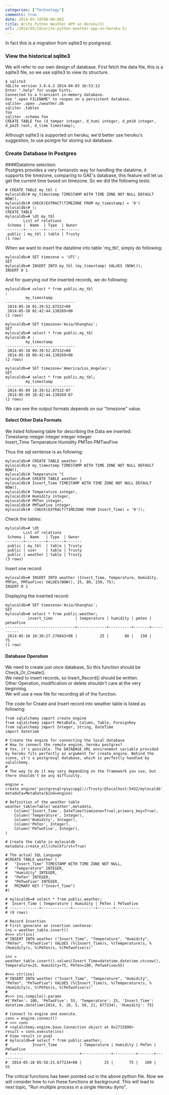 ```yaml
---
categories: ["Technology"]
comments: true
date: 2014-05-10T00:00:00Z
title: Write Python Weather APP on Heroku(5)
url: /2014/05/10/write-python-weather-app-on-heroku-5/
---
```


In fact this is a migration from sqlite3 to postgresql.    
### View the historical sqlite3
We will refer to our own design of database. First fetch the data file, this is a sqlite3 file, so we use sqlite3 to view its structure.   

```
$ sqlite3  
SQLite version 3.8.4.3 2014-04-03 16:53:12
Enter ".help" for usage hints.
Connected to a transient in-memory database.
Use ".open FILENAME" to reopen on a persistent database.
sqlite> .open ./weather.db
sqlite> .tables
foo
sqlite> .schema foo
CREATE TABLE foo (d_temper integer, d_humi integer, d_pm10 integer, d_pm25 real, d_time timestamp);

```
Although sqlite3 is supported on heroku, we'd better use heroku's suggestion, to use postgre for storing out database.  
### Create Database In Postgres
####Datatime selection:     
Postgres provides a very fantanstic way for handling the datatime, it supports the timezone, comparing to GAE's database, this feature will let us get the current time based on timezone. So we did the following tests:    

```
# CREATE TABLE my_tbl (
mylocaldb(# my_timestamp TIMESTAMP WITH TIME ZONE NOT NULL DEFAULT NOW(),
mylocaldb(# CHECK(EXTRACT(TIMEZONE FROM my_timestamp) = '0')
mylocaldb(# );
CREATE TABLE
mylocaldb=# \dt my_tbl
        List of relations
 Schema |  Name  | Type  | Owner 
--------+--------+-------+-------
 public | my_tbl | table | Trusty
(1 row)

```
When we want to insert the datatime into table 'my_tbl', simply do following:    

```
mylocaldb=# SET timezone = 'UTC';
SET
mylocaldb=# INSERT INTO my_tbl (my_timestamp) VALUES (NOW());
INSERT 0 1

```
And for querying out the inserted records, we do following:    

```
mylocaldb=# select * from public.my_tbl
;
         my_timestamp          
-------------------------------
 2014-05-10 01:39:52.87532+00
 2014-05-10 01:42:44.130269+00
(2 rows)

mylocaldb=# SET timezone='Asia/Shanghai';
SET
mylocaldb=# select * from public.my_tbl
mylocaldb-# ;
         my_timestamp          
-------------------------------
 2014-05-10 09:39:52.87532+08
 2014-05-10 09:42:44.130269+08
(2 rows)

mylocaldb=# SET timezone='America/Los_Angeles';
SET
mylocaldb=# select * from public.my_tbl;
         my_timestamp          
-------------------------------
 2014-05-09 18:39:52.87532-07
 2014-05-09 18:42:44.130269-07
(2 rows)

```
We can see the output formats depends on our "timezone" value.     
#### Select Other Data Formats
We listed following table for describing the Data we inserted:    
Timestamp       integer     integer    integer    integer    
Insert_Time     Temperature Humidity   PMTen       PMTwoFive    

Thus the sql sentense is as following: 

```
mylocaldb=# CREATE TABLE weather (
mylocaldb(# my_timestamp TIMESTAMP WITH TIME ZONE NOT NULL DEFAULT NOW(),
mylocaldb(# Temperature ^C
mylocaldb=# CREATE TABLE weather (
mylocaldb(# Insert_Time TIMESTAMP WITH TIME ZONE NOT NULL DEFAULT NOW(),
mylocaldb(# Temperature integer,
mylocaldb(# Humidity integer,
mylocaldb(# PMTen integer,
mylocaldb(# PMTwoFive integer,
mylocaldb(#  CHECK(EXTRACT(TIMEZONE FROM Insert_Time) = '0'));

```
Check the tables:    

```
mylocaldb=# \dt
        List of relations
 Schema |  Name   | Type  | Owner 
--------+---------+-------+-------
 public | my_tbl  | table | Trusty
 public | user    | table | Trusty
 public | weather | table | Trusty
(3 rows)

```
Insert one record:    

```
mylocaldb=# INSERT INTO weather (Insert_Time, Temperature, Humidity, PMTen, PMTwoFive) VALUES(NOW(), 25, 80, 150, 75);
INSERT 0 1

```
Displaying the inserted record:    

```
mylocaldb=# SET timezone='Asia/Shanghai';
SET
mylocaldb=# select * from public.weather;
          insert_time          | temperature | humidity | pmten | pmtwofive 
-------------------------------+-------------+----------+-------+-----------
 2014-05-10 10:38:27.276043+08 |          25 |       80 |   150 |        75
(1 row)

```
#### Database Operation
We need to create just once database, So this function should be Check_Or_Create().     
We need to insert records, so Insert_Record() should be written.    
Other Operation, modification or delete shouldn't care at the very beginning.    
We will use a new file for recording all of the function.    

The code for Create and Insert record into weather table is listed as following:    

```
from sqlalchemy import create_engine
from sqlalchemy import MetaData, Column, Table, ForeignKey
from sqlalchemy import Integer, String, DateTime
import datetime

# Create the engine for connecting the local database
# How to connect the remote engine, heroku postgres? 
# Yes, it's possible. The DATABASE_URL environment variable provided by heroku fits perfectly as argument for create_engine. Behind the scene, it's a postgresql database, which is perfectly handled by sqlalchemy.
# 
# The way to do it may vary depending on the framework you use, but there shouldn't be any difficulty.

engine = create_engine('postgresql+psycopg2://Trusty:@localhost:5432/mylocaldb',echo=True)
metadata=MetaData(bind=engine)

# Definition of the weather table
weather_table=Table('weather',metadata,
	Column('Insert_Time', DateTime(timezone=True),primary_key=True),
	Column('Temperature', Integer),
	Column('Humidity', Integer),
	Column('PmTen', Integer),
	Column('PmTwoFive', Integer),
)

# Create the table in mylocaldb
metadata.create_all(checkfirst=True)

# The actual SQL Language
#CREATE TABLE weather (
#	"Insert_Time" TIMESTAMP WITH TIME ZONE NOT NULL, 
#	"Temperature" INTEGER, 
#	"Humidity" INTEGER, 
#	"PmTen" INTEGER, 
#	"PmTwoFive" INTEGER, 
#	PRIMARY KEY ("Insert_Time")
#)

# mylocaldb=# select * from public.weather;
#  Insert_Time | Temperature | Humidity | PmTen | PmTwoFive 
# -------------+-------------+----------+-------+-----------
# (0 rows)

# Record Insertion
# First generate an insertion sentense:
ins = weather_table.insert()
#>>> str(ins)
#'INSERT INTO weather ("Insert_Time", "Temperature", "Humidity", "PmTen", "PmTwoFive") VALUES (%(Insert_Time)s, %(Temperature)s, %(Humidity)s, %(PmTen)s, %(PmTwoFive)s)'

ins = weather_table.insert().values(Insert_Time=datetime.datetime.utcnow(), Temperature=25, Humidity=75, PmTen=100, PmTwoFive=55)

#>>> str(ins)
#'INSERT INTO weather ("Insert_Time", "Temperature", "Humidity", "PmTen", "PmTwoFive") VALUES (%(Insert_Time)s, %(Temperature)s, %(Humidity)s, %(PmTen)s, %(PmTwoFive)s)'
#
#>>> ins.compile().params
#{'PmTen': 100, 'PmTwoFive': 55, 'Temperature': 25, 'Insert_Time': datetime.datetime(2014, 5, 10, 5, 58, 21, 677234), 'Humidity': 75}

# Connect to engine and execute. 
conn = engine.connect()
# >>> conn
# <sqlalchemy.engine.base.Connection object at 0x2715890>
result = conn.execute(ins)
# View result in psql
# mylocaldb=# select * from public.weather;
#           Insert_Time          | Temperature | Humidity | PmTen | PmTwoFive 
# -------------------------------+-------------+----------+-------+-----------
#  2014-05-10 05:58:21.677234+08 |          25 |       75 |   100 |        55

```
The critical functions has been pointed out in the above python file. Now we will consider how to run these functions at background. This will lead to next topic, "Run multiple process in a single Heroku dyno".        
